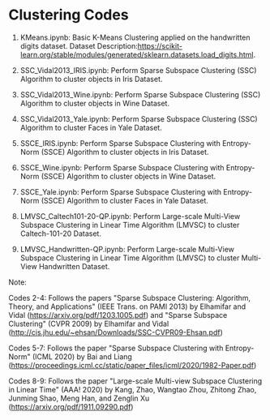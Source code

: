 # Clustering Codes

1. KMeans.ipynb: Basic K-Means Clustering applied on the handwritten digits dataset.
                 Dataset Description:https://scikit-learn.org/stable/modules/generated/sklearn.datasets.load_digits.html.

2. SSC_Vidal2013_IRIS.ipynb: Perform Sparse Subspace Clustering (SSC) Algorithm to cluster objects in Iris Dataset.

3. SSC_Vidal2013_Wine.ipynb: Perform Sparse Subspace Clustering (SSC) Algorithm to cluster objects in Wine Dataset.

4. SSC_Vidal2013_Yale.ipynb: Perform Sparse Subspace Clustering (SSC) Algorithm to cluster Faces in Yale Dataset.

5. SSCE_IRIS.ipynb: Perform Sparse Subspace Clustering with Entropy-Norm (SSCE) Algorithm to cluster objects in Iris Dataset.

6. SSCE_Wine.ipynb: Perform Sparse Subspace Clustering with Entropy-Norm (SSCE) Algorithm to cluster objects in Wine Dataset.

7. SSCE_Yale.ipynb: Perform Sparse Subspace Clustering with Entropy-Norm (SSCE) Algorithm to cluster Faces in Yale Dataset.

8. LMVSC_Caltech101-20-QP.ipynb: Perform Large-scale Multi-View Subspace Clustering in Linear Time Algorithm (LMVSC) to cluster Caltech-101-20 Dataset.

9. LMVSC_Handwritten-QP.ipynb: Perform Large-scale Multi-View Subspace Clustering in Linear Time Algorithm (LMVSC) to cluster Multi-View Handwritten Dataset.

Note: 

Codes 2-4: Follows the papers "Sparse Subspace Clustering: Algorithm, Theory, and Applications" (IEEE Trans. on PAMI 2013) by Elhamifar and Vidal (https://arxiv.org/pdf/1203.1005.pdf) and "Sparse Subspace Clustering" (CVPR 2009) by Elhamifar and Vidal (http://cis.jhu.edu/~ehsan/Downloads/SSC-CVPR09-Ehsan.pdf)

Codes 5-7: Follows the paper "Sparse Subspace Clustering with Entropy-Norm" (ICML 2020) by Bai and Liang (https://proceedings.icml.cc/static/paper_files/icml/2020/1982-Paper.pdf)

Codes 8-9: Follows the paper "Large-scale Multi-view Subspace Clustering in Linear Time" (AAA! 2020) by Kang, Zhao, Wangtao Zhou, Zhitong Zhao, Junming Shao, Meng Han, and Zenglin Xu (https://arxiv.org/pdf/1911.09290.pdf)
